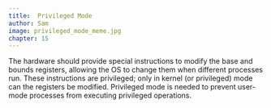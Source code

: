 ```yaml
---
title:  Privileged Mode
author: Sam
image: privileged_mode_meme.jpg
chapter: 15
---
```

The hardware should provide special instructions to modify the base and bounds registers, allowing the OS to change them when different processes run. These instructions are privileged; only in kernel (or privileged) mode can the registers be modified.
Privileged mode is needed to prevent user-mode processes from executing privileged operations. 